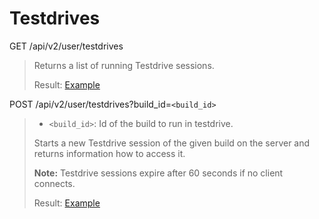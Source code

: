 # Testdrives

GET /api/v2/user/testdrives
>
> Returns a list of running Testdrive sessions.
>
> Result: [Example](testdrives.xml)

POST /api/v2/user/testdrives?build_id=`<build_id>`
> * `<build_id>`: Id of the build to run in testdrive.
>
> Starts a new Testdrive session of the given build on the server and
> returns information how to access it.
>
> __Note:__ Testdrive sessions expire after 60 seconds if no client
> connects.
>
> Result: [Example](testdrive.xml)
